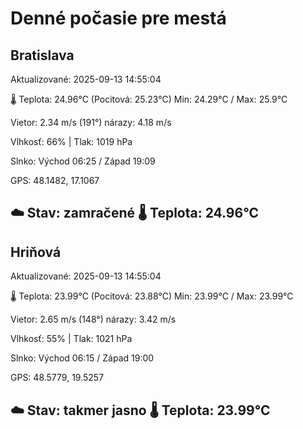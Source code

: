 ﻿# Denné počasie pre mestá

## Bratislava
Aktualizované: 2025-09-13 14:55:04

🌡️ Teplota: 24.96°C 
(Pocitová: 25.23°C)
Min: 24.29°C / Max: 25.9°C

Vietor: 2.34 m/s    (191°) 
nárazy: 4.18 m/s

Vlhkosť: 66% | Tlak: 1019 hPa

Slnko: Východ 06:25 / Západ 19:09

GPS: 48.1482, 17.1067

☁️ Stav: zamračené        🌡️ Teplota: 24.96°C
---

## Hriňová
Aktualizované: 2025-09-13 14:55:04

🌡️ Teplota: 23.99°C 
(Pocitová: 23.88°C)
Min: 23.99°C / Max: 23.99°C

Vietor: 2.65 m/s (148°)
nárazy: 3.42 m/s

Vlhkosť: 55% | Tlak: 1021 hPa

Slnko: Východ 06:15 / Západ 19:00

GPS: 48.5779, 19.5257

☁️ Stav: takmer jasno        🌡️ Teplota: 23.99°C
---

